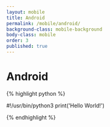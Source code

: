 ```yaml
---
layout: mobile
title: Android
permalink: /mobile/android/
background-class: mobile-background
body-class: mobile
order: 3
published: true
---
```


# Android

{% highlight python %}

  #!/usr/bin/python3
  print('Hello World!')

{% endhighlight %}

<script page-id="android" src="{{ site.baseurl }}/assets/menu-tab-selection.js"></script>
